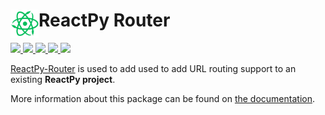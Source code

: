 # <img src="https://raw.githubusercontent.com/reactive-python/reactpy/main/branding/svg/reactpy-logo-square.svg" align="left" height="45"/> ReactPy Router

<p>
    <a href="https://github.com/reactive-python/reactpy-router/actions/workflows/test-python.yml">
        <img src="https://github.com/reactive-python/reactpy-router/actions/workflows/test-python.yml/badge.svg">
    </a>
    <a href="https://pypi.python.org/pypi/reactpy-router">
        <img src="https://img.shields.io/pypi/v/reactpy-router.svg?label=PyPI">
    </a>
    <a href="https://github.com/reactive-python/reactpy-router/blob/main/LICENSE.md">
        <img src="https://img.shields.io/badge/License-MIT-purple.svg">
    </a>
    <a href="https://reactive-python.github.io/reactpy-router/">
        <img src="https://img.shields.io/website?down_message=offline&label=Docs&logo=read%20the%20docs&logoColor=white&up_message=online&url=https%3A%2F%2Freactive-python.github.io%2Freactpy-router%2F">
    </a>
    <a href="https://discord.gg/uNb5P4hA9X">
        <img src="https://img.shields.io/discord/1111078259854168116?label=Discord&logo=discord">
    </a>
</p>

[ReactPy-Router](https://github.com/reactive-python/reactpy-router) is used to add used to add URL routing support to an existing **ReactPy project**.

More information about this package can be found on [the documentation](https://reactive-python.github.io/reactpy-router).
